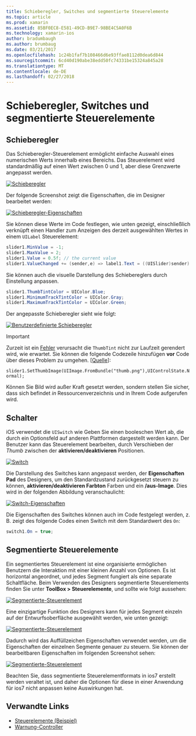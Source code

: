```yaml
---
title: Schieberegler, Switches und segmentierte Steuerelemente
ms.topic: article
ms.prod: xamarin
ms.assetid: 85BF0EC8-E581-49CD-B9E7-98BE4C5A0F6B
ms.technology: xamarin-ios
author: bradumbaugh
ms.author: brumbaug
ms.date: 03/21/2017
ms.openlocfilehash: 1c24b1faf7b108466d6e93ffae8112d0dea6d844
ms.sourcegitcommit: 6cd40d190abe38edd50fc74331be15324a845a28
ms.translationtype: MT
ms.contentlocale: de-DE
ms.lasthandoff: 02/27/2018
---
```

# <a name="sliders-switches-and-segmented-controls"></a>Schieberegler, Switches und segmentierte Steuerelemente

<a name="Sliders" />


## <a name="sliders"></a>Schieberegler

Das Schieberegler-Steuerelement ermöglicht einfache Auswahl eines numerischen Werts innerhalb eines Bereichs. Das Steuerelement wird standardmäßig auf einen Wert zwischen 0 und 1, aber diese Grenzwerte angepasst werden.

 [ ![](slider-switch-segmented-controls-images/image25a.png "Schieberegler")](slider-switch-segmented-controls-images/image25a.png)

Der folgende Screenshot zeigt die Eigenschaften, die im Designer bearbeitet werden:

 [ ![](slider-switch-segmented-controls-images/image26a.png "Schieberegler-Eigenschaften")](slider-switch-segmented-controls-images/image25a.png)

Sie können diese Werte im Code festlegen, wie unten gezeigt, einschließlich verknüpft einen Handler zum Anzeigen des derzeit ausgewählten Wertes in einem `UILabel` Steuerelement:

```csharp
slider1.MinValue = -1;
slider1.MaxValue = 2;
slider1.Value = 0.5f; // the current value
slider1.ValueChanged += (sender,e) => label1.Text = ((UISlider)sender).Value.ToString ();
```

Sie können auch die visuelle Darstellung des Schiebereglers durch Einstellung anpassen.

```csharp
slider1.ThumbTintColor = UIColor.Blue;
slider1.MinimumTrackTintColor = UIColor.Gray;
slider1.MaximumTrackTintColor = UIColor.Green;
```

Der angepasste Schieberegler sieht wie folgt:

 [ ![](slider-switch-segmented-controls-images/image27a.png "Benutzerdefinierte Schieberegler")](slider-switch-segmented-controls-images/image28a.png)

> [!IMPORTANT]
> Zurzeit ist ein [Fehler](http://stackoverflow.com/a/19496179) verursacht die `ThumbTint` nicht zur Laufzeit gerendert wird, wie erwartet. Sie können die folgende Codezeile hinzufügen **vor** Code über dieses Problem zu umgehen. [[Quelle](http://stackoverflow.com/a/21396794)]:
>
> `slider1.SetThumbImage(UIImage.FromBundle("thumb.png"),UIControlState.Normal);`
> 
> Können Sie Bild wird außer Kraft gesetzt werden, sondern stellen Sie sicher, dass sich befindet _in_ Ressourcenverzeichnis und in Ihrem Code aufgerufen wird.

<a name="Switch" />

## <a name="switch"></a>Schalter

iOS verwendet die `UISwitch` wie Geben Sie einen booleschen Wert ab, die durch ein Optionsfeld auf anderen Plattformen dargestellt werden kann. Der Benutzer kann das Steuerelement bearbeiten, durch Verschieben der *Thumb* zwischen der **aktivieren/deaktivieren** Positionen.

 [ ![](slider-switch-segmented-controls-images/image28a.png "Switch")](slider-switch-segmented-controls-images/image28a.png)

Die Darstellung des Switches kann angepasst werden, der **Eigenschaften Pad** des Designers, um den Standardzustand zurückgesetzt steuern zu können, **aktivieren/deaktivieren Farbton** Farben und ein   **/aus-Image**. Dies wird in der folgenden Abbildung veranschaulicht:

 [ ![](slider-switch-segmented-controls-images/image29a.png "Switch-Eigenschaften")](slider-switch-segmented-controls-images/image29a.png)

Die Eigenschaften des Switches können auch im Code festgelegt werden, z. B. zeigt des folgende Codes einen Switch mit dem Standardwert des `On`:

```csharp
switch1.On = true;
```

 <a name="Segmented_Controls" />


## <a name="segmented-controls"></a>Segmentierte Steuerelemente

Ein segmentiertes Steuerelement ist eine organisierte ermöglichen Benutzern die Interaktion mit einer kleinen Anzahl von Optionen. Es ist horizontal angeordnet, und jedes Segment fungiert als eine separate Schaltfläche. Beim Verwenden des Designers segmentierte Steuerelements finden Sie unter **ToolBox > Steuerelemente**, und sollte wie folgt aussehen:

 [ ![](slider-switch-segmented-controls-images/segmentedcontrol.png "Segmentierte-Steuerelement")](slider-switch-segmented-controls-images/segmentedcontrol.png)

Eine einzigartige Funktion des Designers kann für jedes Segment einzeln auf der Entwurfsoberfläche ausgewählt werden, wie unten gezeigt:

 [ ![](slider-switch-segmented-controls-images/segmentedcontrolselection.png "Segmentierte-Steuerelement")](slider-switch-segmented-controls-images/segmentedcontrolselection.png)

Dadurch wird das Auffüllzeichen Eigenschaften verwendet werden, um die Eigenschaften der einzelnen Segmente genauer zu steuern. Sie können der bearbeitbaren Eigenschaften im folgenden Screenshot sehen:

 [ ![](slider-switch-segmented-controls-images/segmentedcontrolproperties.png "Segmentierte-Steuerelement")](slider-switch-segmented-controls-images/segmentedcontrolproperties.png)

Beachten Sie, dass segmentierte Steuerelementformats in ios7 erstellt werden veraltet ist, und daher die Optionen für diese in einer Anwendung für ios7 nicht anpassen keine Auswirkungen hat.

## <a name="related-links"></a>Verwandte Links

- [Steuerelemente (Beispiel)](https://developer.xamarin.com/samples/Controls/)
- [Warnung-Controller](https://developer.xamarin.com/recipes/ios/standard_controls/alertcontroller/)
